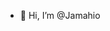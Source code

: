- 👋 Hi, I’m @Jamahio

<!---
Jamahio/Jamahio is a ✨ special ✨ repository because its `README.md` (this file) appears on your GitHub profile.
You can click the Preview link to take a look at your changes.
--->
